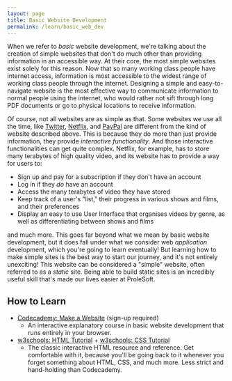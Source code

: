 ```yaml
---
layout: page
title: Basic Website Development
permalink: /learn/basic_web_dev
---
```


When we refer to _basic_ website development, we're talking about the creation of simple websites that don't do
much other than providing information in an accessible way. At their core, the most simple websites exist solely
for this reason. Now that so many working class people have internet access, information is most accessible to the
widest range of working class people through the internet. Designing a simple and easy-to-navigate website is the
most effective way to communicate information to normal people using the internet, who would rather not sift through
long PDF documents or go to physical locations to receive information.

Of course, not all websites are as simple as that. Some websites we use all the time, like [Twitter](https://twitter.com),
[Netflix](https://netflix.com), and [PayPal](https://paypal.com) are different from the kind of website described above.
This is because they do more than just provide information, they provide _interactive functionality_. And those 
interactive functionalities can get quite complex. Netflix, for example, has to store many terabytes of high quality 
video, and its website has to provide a way for users to:

* Sign up and pay for a subscription if they don't have an account
* Log in if they _do_ have an account
* Access the many terabytes of video they have stored
* Keep track of a user's "list," their progress in various shows and films, and their preferences
* Display an easy to use User Interface that organises videos by genre, as well as differentiating between shows and films

and much more. This goes far beyond what we mean by basic website development, but it does fall under what we consider
web _application_ development, which you're going to learn eventually! But learning how to make simple sites is the best
way to start our journey, and it's not entirely unexciting! This website can be considered a "simple" website, often
referred to as a _static_ site. Being able to build static sites is an incredibly useful skill that's made our lives
easier at ProleSoft.

## How to Learn

* [Codecademy: Make a Website](https://www.codecademy.com/learn/make-a-website) (sign-up required)
    - An interactive explanatory course in basic website development that runs entirely in your browser.
* [w3schools: HTML Tutorial](https://www.w3schools.com/html/) + [w3schools: CSS Tutorial](https://www.w3schools.com/css/)
    - The classic interactive HTML resource and reference. Get comfortable with it, because you'll be going back to it
    whenever you forget something about HTML, CSS, and much more. Less strict and hand-holding than Codecademy.